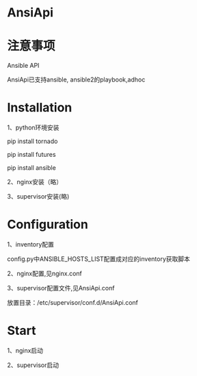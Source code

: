 # AnsiApi

# 注意事项

Ansible API

AnsiApi已支持ansible, ansible2的playbook,adhoc

# Installation

1、python环境安装

pip install tornado

pip install futures

pip install ansible

2、nginx安装（略）

3、supervisor安装(略)

# Configuration

1、inventory配置

config.py中ANSIBLE_HOSTS_LIST配置成对应的inventory获取脚本

2、nginx配置,见nginx.conf

3、supervisor配置文件,见AnsiApi.conf

放置目录：/etc/supervisor/conf.d/AnsiApi.conf

# Start

1、nginx启动

2、supervisor启动
